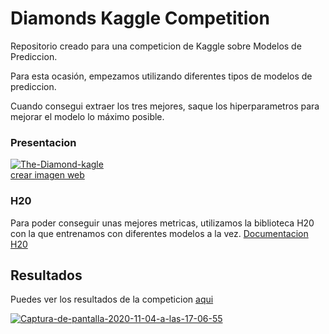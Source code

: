 # Diamonds Kaggle Competition
Repositorio creado para una competicion de Kaggle sobre Modelos de Prediccion. 

Para esta ocasión, empezamos utilizando diferentes tipos de modelos de prediccion. 

Cuando consegui extraer los tres mejores, saque los hiperparametros para mejorar el modelo lo máximo posible. 

### Presentacion

<a href="https://ibb.co/pwXKKLd"><img src="https://i.ibb.co/1Q2XXmT/The-Diamond-kagle.png" alt="The-Diamond-kagle" border="0"></a><br /><a target='_blank' href='https://es.imgbb.com/'>crear imagen web</a><br />

### H20

Para poder conseguir unas mejores metricas, utilizamos la biblioteca H20 con la que entrenamos con diferentes modelos a la vez. [Documentacion H20](https://docs.h2o.ai/h2o/latest-stable/h2o-py/docs/intro.html)

## Resultados

Puedes ver los resultados de la competicion [aqui](https://www.kaggle.com/c/diamonds-datamad0820/leaderboard)

<a href="https://ibb.co/rvmndfL"><img src="https://i.ibb.co/25yXZYL/Captura-de-pantalla-2020-11-04-a-las-17-06-55.png" alt="Captura-de-pantalla-2020-11-04-a-las-17-06-55" border="0"></a>
